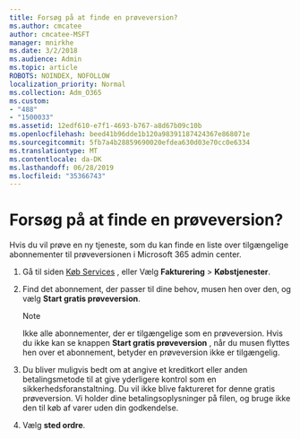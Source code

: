 ```yaml
---
title: Forsøg på at finde en prøveversion?
ms.author: cmcatee
author: cmcatee-MSFT
manager: mnirkhe
ms.date: 3/2/2018
ms.audience: Admin
ms.topic: article
ROBOTS: NOINDEX, NOFOLLOW
localization_priority: Normal
ms.collection: Adm_O365
ms.custom:
- "488"
- "1500033"
ms.assetid: 12edf610-e7f1-4693-b767-a8d67b09c10b
ms.openlocfilehash: beed41b96dde1b120a98391187424367e868071e
ms.sourcegitcommit: 5fb7a4b28859690020efdea630d03e70cc0e6334
ms.translationtype: MT
ms.contentlocale: da-DK
ms.lasthandoff: 06/28/2019
ms.locfileid: "35366743"
---
```

# <a name="trying-to-find-a-trial"></a>Forsøg på at finde en prøveversion?

Hvis du vil prøve en ny tjeneste, som du kan finde en liste over tilgængelige abonnementer til prøveversionen i Microsoft 365 admin center.
  
1. Gå til siden [Køb Services](https://go.microsoft.com/fwlink/p/?linkid=868433) , eller Vælg **Fakturering** \> **Købstjenester**.

2. Find det abonnement, der passer til dine behov, musen hen over den, og vælg **Start gratis prøveversion**.

    > [!NOTE]
    > Ikke alle abonnementer, der er tilgængelige som en prøveversion. Hvis du ikke kan se knappen **Start gratis prøveversion** , når du musen flyttes hen over et abonnement, betyder en prøveversion ikke er tilgængelig.
  
3. Du bliver muligvis bedt om at angive et kreditkort eller anden betalingsmetode til at give yderligere kontrol som en sikkerhedsforanstaltning. Du vil ikke blive faktureret for denne gratis prøveversion. Vi holder dine betalingsoplysninger på filen, og bruge ikke den til køb af varer uden din godkendelse.

4. Vælg **sted ordre**.
